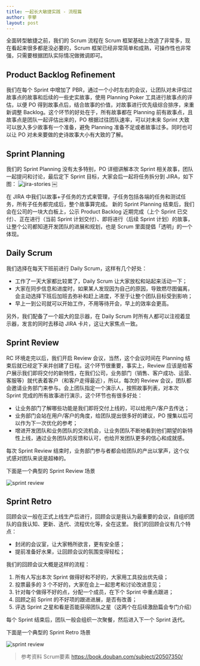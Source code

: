 ```yaml
---
title: 一起长大敏捷实践 - 流程篇
author: 李攀
layout: post
---
```


全面转型敏捷之前，我们的 Scrum 流程在 Scrum 框架基础上改造了非常多，现在看起来很多都是没必要的，Scrum 框架已经非常简单和成熟，可操作性也非常强，只需要根据团队实际情况做微调即可。

## Product Backlog Refinement
我们在每个 Sprint 中增加了 PBR，通过一个小时左右的会议，让团队对未评估过故事点的故事和后续的一些史实故事，使用 Planning Poker 工具进行故事点的评估，以便 PO 得到故事点后，结合故事的价值，对故事进行优先级综合排序，来重新调整 Backlog。这个环节的好处在于，所有故事都在 Planning 前有故事点，且故事点是团队一起评估出来的，PO 根据过往团队速率，可以对未来 Sprint 大致可以放入多少故事有一个准备，避免 Planning 准备不足或者故事过多。同时也可以让 PO 对未来要做的史诗故事大小有大致的了解。

## Sprint Planning
我们的 Sprint Planning 没有太多特别，PO 详细讲解本次 Sprint 相关故事，团队一起提问和讨论，最后定下 Sprint 目标，大家会后一起将任务拆分到 JIRA，如下图：
![jira-stories](https://lipan.me/img/2020-02-13-jira-stories.png)
￼

在 JIRA 中我们以故事+子任务的方式来管理，子任务包括各端的任务和测试任务，所有子任务都完成后，整个故事算完成。
新的 Sprint Planning 结束后，我们会在公司的一块大白板上，公示 Product Backlog 近期完成（上个 Sprint 已交付）、正在进行（当前 Sprint 计划交付）、即将进行（后续 Sprint 计划）的故事，让整个公司都知道开发团队的进展和规划，也是 Scrum 里面提倡「透明」的一个体现。

## Daily Scrum 
我们选择在每天下班前进行 Daily Scrum，这样有几个好处：

- 工作了一天大家都比较累了，Daily Scrum 让大家放松和站起来活动一下；
- 大家在同步信息和进度时，如果某人发现因为自己的原因，导致燃尽图偏离，会主动选择下班后加班去弥补和赶上进度，不至于让整个团队目标受到影响；
- 早上一到公司就可以开始工作，不用等待开会，早上的效率会更高。

另外，我们配备了一个超大的显示器，在 Daily Scrum 时所有人都可以注视着显示器，发言的同时去移动 JIRA 卡片，这让大家焦点一致。

## Sprint Review
RC 环境走完以后，我们开启 Review 会议，当然，这个会议时间在 Planning 结束后就已经定下来并创建了日程。这个环节很重要，事实上，Review 应该是给客户展示我们即将交付的新特性，在我们公司，业务部门（销售、客户成功、运营、客服等）就代表着客户（和客户走得最近），所以，每次的 Review 会议，团队都会邀请业务部门来参与。会上团队指定一个演示人，按照故事列表，对本次 Sprint 完成的所有故事进行演示，这个环节也有很多好处：

- 让业务部门了解哪些功能是我们即将交付上线的，可以给用户/客户去传达；
- 业务部门会站在用户/客户的角度，给团队提出很多好的建议，PO 搜集以后可以作为下一次优化的参考；
- 增进开发团队和业务团队的交流机会，让业务团队不断地看到他们期望的新特性上线，通过业务团队的反馈和认可，也给开发团队更多的信心和成就感。

每次 Sprint Review 结束时，业务部门参与者都会给团队的产出以掌声，这个仪式感对团队来说是超棒的。

下面是一个典型的 Sprint Review 场景

![sprint review](https://lipan.me/img/2020-02-13-sprint-review.JPG)

## Sprint Retro 
回顾会议一般在正式上线生产后进行，回顾会议是我认为最重要的会议，自组织团队的自我认知、更新、迭代、流程优化等，全在这里。
我们的回顾会议有几个特点：

- 封闭的会议室，让大家畅所欲言，更有安全感；
- 提前准备好水果，让回顾会议的氛围变得轻松；

我们的回顾会议大概是这样的流程：

1. 所有人写出本次 Sprint 做得好和不好的，大家用工具投出优先级；
2. 投票最多的 3 个不好的，大家在会上一起思考和讨论改进意见；
3. 针对每个做得不好的点，分配一个成员，在下个 Sprint 中重点跟进；
4. 回顾之前 Sprint 的不好项的跟进进展，是否有改善；
5.  评选 Sprint 之星和看是否能获得团队之星（这两个在后续激励篇会专门介绍）

每个 Sprint 结束后，团队一般会组织一次聚餐，然后进入下一个 Sprint 迭代。

下面是一个典型的 Sprint Retro 场景

![sprint review](https://lipan.me/img/2020-02-13-sprint-retro.JPG)

> 参考资料
> Scrum要素 https://book.douban.com/subject/20507350/ 	